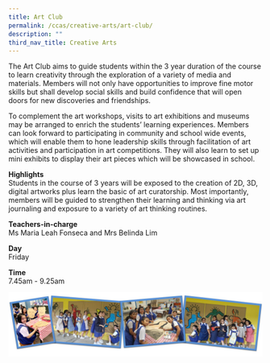 ```yaml
---
title: Art Club
permalink: /ccas/creative-arts/art-club/
description: ""
third_nav_title: Creative Arts
---
```

<p>The Art Club aims to guide students within the 3 year duration of the course to learn creativity through the exploration of a variety of media and materials. Members will not only have opportunities to improve fine motor skills but shall develop social skills and build confidence that will open doors for new discoveries and friendships.&nbsp;</p>
<p>To complement the art workshops, visits to art exhibitions and museums may be arranged to enrich the students&rsquo; learning experiences. Members can look forward to participating in community and school wide events, which will enable them to hone leadership skills through facilitation of art activities and participation in art competitions. They will also learn to set up mini exhibits to display their art pieces which will be showcased in school.&nbsp;</p>
<p><strong>Highlights<br /></strong>Students in the course of 3 years will be exposed to the creation of 2D, 3D, digital artworks plus learn the basic of art curatorship. Most importantly, members will be guided to strengthen their learning and thinking via art journaling and exposure to a variety of art thinking routines.</p>
<p><strong>Teachers-in-charge<br /></strong>Ms Maria Leah Fonseca and Mrs Belinda Lim</p>
<p><strong>Day<br /></strong>Friday</p>
<p><strong>Time<br /></strong>7.45am - 9.25am</p>
<img src="/images/artc.jpg">